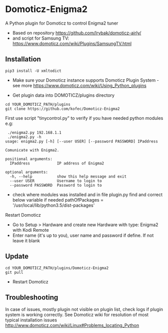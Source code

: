 # Domoticz-Enigma2
A Python plugin for Domoticz to control Enigma2 tuner 

* Based on repository https://github.com/lrybak/domoticz-airly/
* and script for Samsung TV: https://www.domoticz.com/wiki/Plugins/SamsungTV.html

## Installation
```
pip3 install -U xmltodict
```
* Make sure your Domoticz instance supports Domoticz Plugin System - see more https://www.domoticz.com/wiki/Using_Python_plugins

* Get plugin data into DOMOTICZ/plugins directory
```
cd YOUR_DOMOTICZ_PATH/plugins
git clone https://github.com/kofec/Domoticz-Enigma2
```
First use script "tinycontrol.py" to verify if you have needed python modules
e.g: 
```
 ./enigma2.py 192.168.1.1
 ./enigma2.py -h
usage: enigma2.py [-h] [--user USER] [--password PASSWORD] IPaddress

Comunicate with Enigma2.

positional arguments:
  IPaddress            IP address of Enigma2

optional arguments:
  -h, --help           show this help message and exit
  --user USER          Username to login to
  --password PASSWORD  Password to login to
```
* check where modules was installed and in file plugin.py find and correct below variable if needed
pathOfPackages = '/usr/local/lib/python3.5/dist-packages'

Restart Domoticz
* Go to Setup > Hardware and create new Hardware with type: Enigma2 with Kodi Remote
* Enter name (it's up to you), user name and password if define. If not leave it blank

## Update
```
cd YOUR_DOMOTICZ_PATH/plugins/Domoticz-Enigma2
git pull
```
* Restart Domoticz

## Troubleshooting

In case of issues, mostly plugin not visible on plugin list, check logs if plugin system is working correctly. See Domoticz wiki for resolution of most typical installation issues http://www.domoticz.com/wiki/Linux#Problems_locating_Python
